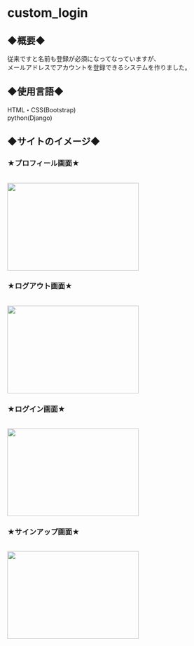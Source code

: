 # custom_login


<h2>◆概要◆</h2>
従来ですと名前も登録が必須になってなっていますが、<br>
メールアドレスでアカウントを登録できるシステムを作りました。<br>


<h2>◆使用言語◆</h2>
HTML・CSS(Bootstrap)<br>
python(Django)<br>

<h2>◆サイトのイメージ◆</h2>

<h3>★プロフィール画面★</h3><br>
<img src="https://user-images.githubusercontent.com/98627989/167873750-96fd0499-82cd-43ca-829e-4fb74c575b09.png" width=300 height= 200>

<h3>★ログアウト画面★</h3><br>
<img src="https://user-images.githubusercontent.com/98627989/167874178-ed9dc3c1-4091-426c-bee0-8993a7643ea5.png" width=300 height= 200>

<h3>★ログイン画面★</h3><br>
<img src="https://user-images.githubusercontent.com/98627989/167874515-27d8cf58-75eb-4822-ad4d-642907228fa0.png" width=300 height= 200>

<h3>★サインアップ画面★</h3><br>
<img src="https://user-images.githubusercontent.com/98627989/167874764-26847d08-5689-4524-ae61-f682b46cde46.png" width=300 height= 200>










